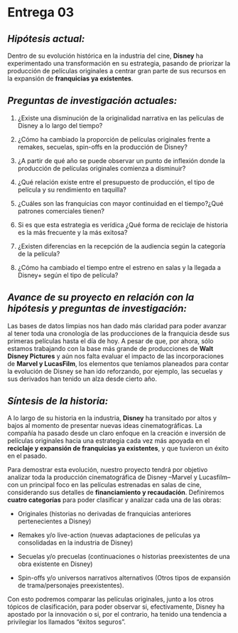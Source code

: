 # Entrega 03

## *Hipótesis actual:* 
Dentro de su evolución histórica en la industria del cine, **Disney** ha experimentado una transformación en su estrategia, pasando de priorizar la producción de películas originales a centrar gran parte de sus recursos en la expansión de **franquicias ya existentes**.

## *Preguntas de investigación actuales:*

1. ¿Existe una disminución de la originalidad narrativa en las películas de Disney a lo largo del tiempo? 

2. ¿Cómo ha cambiado la proporción de películas originales frente a remakes, secuelas, spin-offs en la producción de Disney?

3. ¿A partir de qué año se puede observar un punto de inflexión donde la producción de películas originales comienza a disminuir?

4. ¿Qué relación existe entre el presupuesto de producción, el tipo de película y su rendimiento en taquilla?

5. ¿Cuáles son las franquicias con mayor continuidad en el tiempo?¿Qué patrones comerciales tienen?

6. Si es que esta estrategia es verídica ¿Qué forma de reciclaje de historia es la más frecuente y la más exitosa?

7. ¿Existen diferencias en la recepción de la audiencia según la categoría de la película?

8. ¿Cómo ha cambiado el tiempo entre el estreno en salas y la llegada a Disney+ según el tipo de película?


## *Avance de su proyecto en relación con la hipótesis y preguntas de investigación:* 

Las bases de datos limpias nos han dado más claridad para poder avanzar al tener toda una cronología de las producciones de la franquicia desde sus primeras películas hasta el día de hoy. A pesar de que, por ahora, sólo estamos trabajando con la base más grande de producciones de **Walt Disney Pictures** y aún nos falta evaluar el impacto de las incorporaciones de **Marvel y LucasFilm**, los elementos que teníamos planeados para contar la evolución de Disney se han ido reforzando, por ejemplo, las secuelas y sus derivados han tenido un alza desde cierto año. 

## *Síntesis de la historia:*

 
A lo largo de su historia en la industria, **Disney** ha transitado por altos y bajos al momento de presentar nuevas ideas cinematográficas. La compañía ha pasado desde un  claro enfoque en la creación e inversión de películas originales hacia una estrategia cada vez más apoyada en el **reciclaje y expansión de franquicias ya existentes**, y que tuvieron un éxito en el pasado. 

Para demostrar esta evolución, nuestro proyecto tendrá por objetivo analizar toda la producción cinematográfica de Disney –Marvel y Lucasfilm– con un principal foco en las películas estrenadas en salas de cine, considerando sus detalles de **financiamiento y recaudación**. Definiremos **cuatro categorías** para poder clasificar y analizar cada una de las obras:

- Originales (historias no derivadas de franquicias anteriores pertenecientes a Disney)

- Remakes y/o live-action (nuevas adaptaciones de películas ya consolidadas en la industria de Disney)

- Secuelas y/o precuelas (continuaciones o historias preexistentes de una obra existente en Disney)

- Spin-offs y/o universos narrativos alternativos (Otros tipos de expansión de trama/personajes preexistentes).

Con esto podremos comparar las películas originales, junto a los otros tópicos de clasificación, para poder observar si, efectivamente, Disney ha apostado por la innovación o si, por el contrario, ha tenido una tendencia a privilegiar los llamados “éxitos seguros”.
